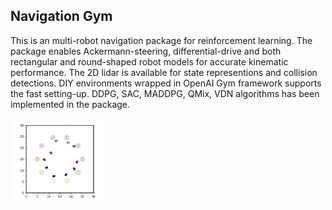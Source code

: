 ## Navigation Gym
This is an multi-robot navigation package for reinforcement learning. The package enables Ackermann-steering, differential-drive and both rectangular and round-shaped robot models for accurate kinematic performance.
The 2D lidar is available for state representions and collision detections. DIY environments wrapped in OpenAI Gym framework supports the fast setting-up. DDPG, SAC, MADDPG, QMix, VDN algorithms has been implemented in the package.


 <img src="./nav_gym1.png" width = "30%" height = "30%" alt="Simulation" align=center />

